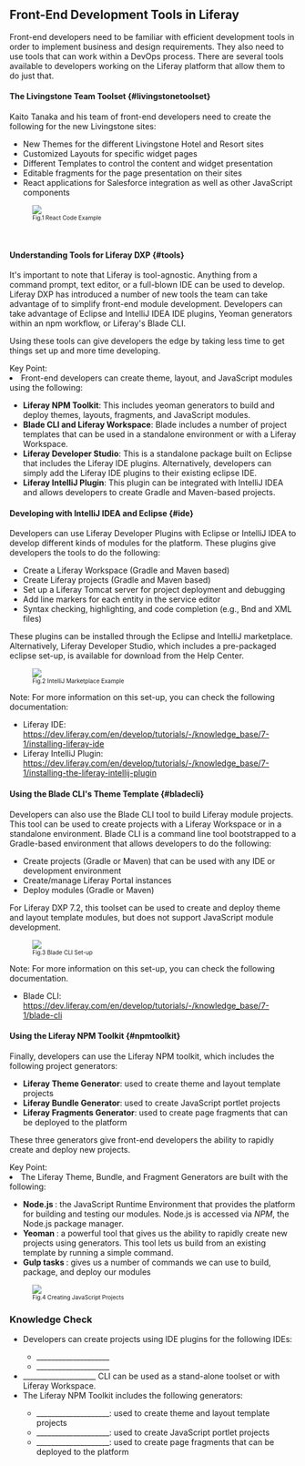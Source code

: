 ## Front-End Development Tools in Liferay

Front-end developers need to be familiar with efficient development tools in order to implement business and design requirements. They also need to use tools that can work within a DevOps process. There are several tools available to developers working on the Liferay platform that allow them to do just that. 

#### The Livingstone Team Toolset {#livingstonetoolset}

Kaito Tanaka and his team of front-end developers need to create the following for the new Livingstone sites:
* New Themes for the different Livingstone Hotel and Resort sites
* Customized Layouts for specific widget pages
* Different Templates to control the content and widget presentation 
* Editable fragments for the page presentation on their sites
* React applications for Salesforce integration as well as other JavaScript components

<figure>
	<img src="../images/react-example.png" style="max-height: 100%" />
	<figcaption style="font-size: x-small">Fig.1 React Code Example</figcaption>
</figure>

<br/>

#### Understanding Tools for Liferay DXP {#tools}

It's important to note that Liferay is tool-agnostic. Anything from a command prompt, text editor, or a full-blown IDE can be used to develop. Liferay DXP has introduced a number of new tools the team can take advantage of to simplify front-end module development. Developers can take advantage of Eclipse and IntelliJ IDEA IDE plugins, Yeoman generators within an npm workflow, or Liferay's Blade CLI.

Using these tools can give developers the edge by taking less time to get things set up and more time developing.

<div class="key-point">
Key Point: <br />
<li>Front-end developers can create theme, layout, and JavaScript modules using the following:</li>
  <ul>
      <li>
        <b>Liferay NPM Toolkit</b>: This includes yeoman generators to build and deploy themes, layouts, fragments, and JavaScript modules. 
      </li>
      <li>
        <b>Blade CLI and Liferay Workspace</b>: Blade includes a number of project templates that can be used in a standalone environment or with a Liferay Workspace.
      </li>
      <li>
        <b>Liferay Developer Studio</b>: This is a standalone package built on Eclipse that includes the Liferay IDE plugins. Alternatively, developers can simply add the Liferay IDE plugins to their existing eclipse IDE.
      </li>
      <li>
        <b>Liferay IntelliJ Plugin</b>: This plugin can be integrated with IntelliJ IDEA and allows developers to create Gradle and Maven-based projects.
      </li>
    </ul>
</div>

#### Developing with IntelliJ IDEA and Eclipse {#ide}

Developers can use Liferay Developer Plugins with Eclipse or IntelliJ IDEA to develop different kinds of modules for the platform. These plugins give developers the tools to do the following:
* Create a Liferay Workspace (Gradle and Maven based)
* Create Liferay projects (Gradle and Maven based)
* Set up a Liferay Tomcat server for project deployment and debugging
* Add line markers for each entity in the service editor
* Syntax checking, highlighting, and code completion (e.g., Bnd and XML files)

These plugins can be installed through the Eclipse and IntelliJ marketplace. Alternatively, Liferay Developer Studio, which includes a pre-packaged eclipse set-up, is available for download from the Help Center.

<figure>
	<img src="../images/intellij-marketplace-installation.png" style="max-height: 26%" />
	<figcaption style="font-size: x-small">Fig.2 IntelliJ Marketplace Example</figcaption>
</figure>

<div class="note">
  Note: For more information on this set-up, you can check the following documentation:
  <ul>
    <li>Liferay IDE: <a href="https://dev.liferay.com/en/develop/tutorials/-/knowledge_base/7-1/installing-liferay-ide">https://dev.liferay.com/en/develop/tutorials/-/knowledge_base/7-1/installing-liferay-ide</a> 
    </li>
    <li>Liferay IntelliJ Plugin: <a href="https://dev.liferay.com/en/develop/tutorials/-/knowledge_base/7-1/installing-the-liferay-intellij-plugin">https://dev.liferay.com/en/develop/tutorials/-/knowledge_base/7-1/installing-the-liferay-intellij-plugin</a>
    </li>
  </ul>
</div>

#### Using the Blade CLI's Theme Template {#bladecli}

Developers can also use the Blade CLI tool to build Liferay module projects. This tool can be used to create projects with a Liferay Workspace or in a standalone environment. Blade CLI is a command line tool bootstrapped to a Gradle-based environment that allows developers to do the following:
* Create projects (Gradle or Maven) that can be used with any IDE or development environment
* Create/manage Liferay Portal instances
* Deploy modules (Gradle or Maven)

For Liferay DXP 7.2, this toolset can be used to create and deploy theme and layout template modules, but does not support JavaScript module development.

<figure>
	<img src="../images/blade-installer-workspace-init.png" style="max-height: 35%" />
	<figcaption style="font-size: x-small">Fig.3 Blade CLI Set-up</figcaption>
</figure>

<div class="note">
  Note: For more information on this set-up, you can check the following documentation.
  <ul>
    <li>Blade CLI: <a href="https://dev.liferay.com/en/develop/tutorials/-/knowledge_base/7-1/blade-cli">https://dev.liferay.com/en/develop/tutorials/-/knowledge_base/7-1/blade-cli</a> 
    </li>
  </ul>
</div>

#### Using the Liferay NPM Toolkit {#npmtoolkit}

Finally, developers can use the Liferay NPM toolkit, which includes the following project generators:
* **Liferay Theme Generator**: used to create theme and layout template projects
* **Liferay Bundle Generator**: used to create JavaScript portlet projects
* **Liferay Fragments Generator**: used to create page fragments that can be deployed to the platform

These three generators give front-end developers the ability to rapidly create and deploy new projects.

<div class="key-point">
Key Point: <br />
<li>The Liferay Theme, Bundle, and Fragment Generators are built with the following:</li>
  <ul>
      <li>
        <b>
         Node.js
        </b>:
        the JavaScript Runtime Environment that provides the platform for building and testing our modules. Node.js is accessed via <em>NPM</em>, the Node.js package manager.
      </li>
      <li>
        <b>
         Yeoman
        </b>: a powerful tool that gives us the ability to rapidly create new projects using generators. This tool lets us build from an existing template by running a simple command.
      </li>
      <li>
        <b>
          Gulp tasks
        </b>: gives us a number of commands we can use to build, package, and deploy our modules 
      </li>
    </ul>
</div>

<figure>
	<img src="../images/liferay-bundle-projects.png" style="max-height: 100%" />
	<figcaption style="font-size: x-small">Fig.4 Creating JavaScript Projects</figcaption>
</figure>

<div class="summary">
<h3>Knowledge Check</h3>
<ul>
  <li>Developers can create projects using IDE plugins for the following IDEs:</li>
    <ul>
      <li>____________________</li> 
      <li>____________________</li> 
    </ul>
  <li>____________________ CLI can be used as a stand-alone toolset or with Liferay Workspace.</li>
  <li>The Liferay NPM Toolkit includes the following generators:</li>
    <ul>
      <li>____________________: used to create theme and layout template projects</li>
      <li>____________________: used to create JavaScript portlet projects</li>
      <li>____________________: used to create page fragments that can be deployed to the platform</li>
    </ul>
</ul>
</div>
